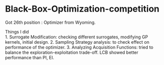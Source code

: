 # Black-Box-Optimization-competition

Got 26th position : Optimizer from Wyoming.

Things I did </br>
    1. Surrogate Modification: checking different surrogates, modifying GP kernels, initial design.
    2. Sampling Strategy analysis: to check effect on performance of the optimizer.
    3. Analyzing Acquisition Functions: tried to balance the exploration-exploitation trade-off. LCB showed better performance than PI, EI.     
    
